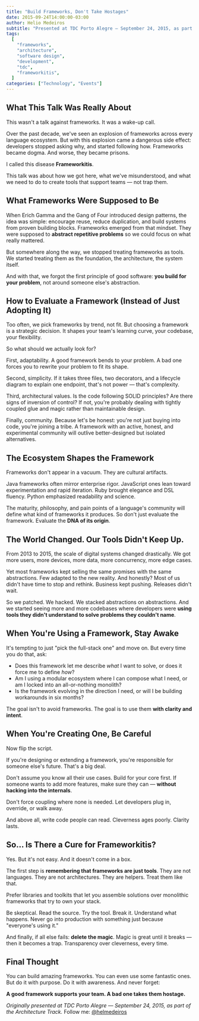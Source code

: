 ```yaml
---
title: "Build Frameworks, Don't Take Hostages"
date: 2015-09-24T14:00:00-03:00
author: Helio Medeiros
subtitle: "Presented at TDC Porto Alegre — September 24, 2015, as part of the Architecture Track"
tags:
  [
    "frameworks",
    "architecture",
    "software design",
    "development",
    "tdc",
    "frameworkitis",
  ]
categories: ["Technology", "Events"]
---
```


## What This Talk Was Really About

This wasn't a talk against frameworks. It was a wake-up call.

Over the past decade, we've seen an explosion of frameworks across every language ecosystem. But with this explosion came a dangerous side effect: developers stopped asking why, and started following how. Frameworks became dogma. And worse, they became prisons.

I called this disease **Frameworkitis**.

This talk was about how we got here, what we've misunderstood, and what we need to do to create tools that support teams — not trap them.

## What Frameworks Were Supposed to Be

When Erich Gamma and the Gang of Four introduced design patterns, the idea was simple: encourage reuse, reduce duplication, and build systems from proven building blocks. Frameworks emerged from that mindset. They were supposed to **abstract repetitive problems** so we could focus on what really mattered.

But somewhere along the way, we stopped treating frameworks as tools. We started treating them as the foundation, the architecture, the system itself.

And with that, we forgot the first principle of good software: **you build for your problem**, not around someone else's abstraction.

## How to Evaluate a Framework (Instead of Just Adopting It)

Too often, we pick frameworks by trend, not fit. But choosing a framework is a strategic decision. It shapes your team's learning curve, your codebase, your flexibility.

So what should we actually look for?

First, adaptability. A good framework bends to your problem. A bad one forces you to rewrite your problem to fit its shape.

Second, simplicity. If it takes three files, two decorators, and a lifecycle diagram to explain one endpoint, that's not power — that's complexity.

Third, architectural values. Is the code following SOLID principles? Are there signs of inversion of control? If not, you're probably dealing with tightly coupled glue and magic rather than maintainable design.

Finally, community. Because let's be honest: you're not just buying into code, you're joining a tribe. A framework with an active, honest, and experimental community will outlive better-designed but isolated alternatives.

## The Ecosystem Shapes the Framework

Frameworks don't appear in a vacuum. They are cultural artifacts.

Java frameworks often mirror enterprise rigor. JavaScript ones lean toward experimentation and rapid iteration. Ruby brought elegance and DSL fluency. Python emphasized readability and science.

The maturity, philosophy, and pain points of a language's community will define what kind of frameworks it produces. So don't just evaluate the framework. Evaluate the **DNA of its origin**.

## The World Changed. Our Tools Didn't Keep Up.

From 2013 to 2015, the scale of digital systems changed drastically. We got more users, more devices, more data, more concurrency, more edge cases.

Yet most frameworks kept selling the same promises with the same abstractions. Few adapted to the new reality. And honestly? Most of us didn't have time to stop and rethink. Business kept pushing. Releases didn't wait.

So we patched. We hacked. We stacked abstractions on abstractions. And we started seeing more and more codebases where developers were **using tools they didn't understand to solve problems they couldn't name**.

## When You're Using a Framework, Stay Awake

It's tempting to just "pick the full-stack one" and move on. But every time you do that, ask:

- Does this framework let me describe _what_ I want to solve, or does it force me to define _how_?
- Am I using a modular ecosystem where I can compose what I need, or am I locked into an all-or-nothing monolith?
- Is the framework evolving in the direction I need, or will I be building workarounds in six months?

The goal isn't to avoid frameworks. The goal is to use them **with clarity and intent**.

## When You're Creating One, Be Careful

Now flip the script.

If you're designing or extending a framework, you're responsible for someone else's future. That's a big deal.

Don't assume you know all their use cases. Build for your core first. If someone wants to add more features, make sure they can — **without hacking into the internals**.

Don't force coupling where none is needed. Let developers plug in, override, or walk away.

And above all, write code people can read. Cleverness ages poorly. Clarity lasts.

## So... Is There a Cure for Frameworkitis?

Yes. But it's not easy. And it doesn't come in a box.

The first step is **remembering that frameworks are just tools**. They are not languages. They are not architectures. They are helpers. Treat them like that.

Prefer libraries and toolkits that let you assemble solutions over monolithic frameworks that try to own your stack.

Be skeptical. Read the source. Try the tool. Break it. Understand what happens. Never go into production with something just because "everyone's using it."

And finally, if all else fails: **delete the magic**. Magic is great until it breaks — then it becomes a trap. Transparency over cleverness, every time.

## Final Thought

You can build amazing frameworks. You can even use some fantastic ones. But do it with purpose. Do it with awareness. And never forget:

**A good framework supports your team. A bad one takes them hostage.**

_Originally presented at TDC Porto Alegre — September 24, 2015, as part of the Architecture Track._
Follow me: [@helmedeiros](https://twitter.com/helmedeiros)

